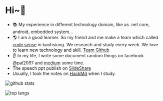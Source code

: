 # Hi~👋

 - 📚 My experience in different technology domain, like as .net core, android, embedded system...
 - 🌎 I am a good learner. So my friend and me make a team which called [code sense](https://trello.com/b/WgsNsCpq/%E6%91%B3sense%E8%AE%80%E6%9B%B8%E6%9C%83%E7%89%88) in kaohsiung. We research and study every week. We love to learn new technology and skill. [Team Github](https://github.com/codesensegroup) 
 -  👂 In my life, I write some document random things on facebook @pal2097 and [medium](https://medium.com/@pal2097) some time.
 -  The speach ppt publish on [SlideShare](https://www.slideshare.net/ssuserb645bc)
 -  Usually, I took the notes on [HackMd](https://hackmd.io/@41MKMGSpR_K11_wgmtcRgw) when I study.

![github stats](https://github-readme-stats.vercel.app/api?username=spyua&theme=highcontrast&show_icons=true) 

![top langs](https://github-readme-stats.vercel.app/api/top-langs/?username=spyua&theme=highcontrast&layout=compact)




